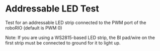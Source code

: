 # Addressable LED Test
Test for an addressable LED strip connected to the PWM port of the roboRIO (default is PWM 0)

Note: If you are using a WS2815-based LED strip, the BI pad/wire on the first strip must be connected to ground for it to light up.
